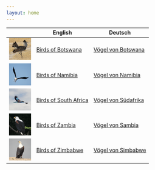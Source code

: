```yaml
---
layout: home
---
```


|         | English  | Deutsch    |
| ------- | -------- | --------- |
| ![birds.botswana](apps/birds-botswana/icon.png) | [Birds of Botswana](apps/birds-botswana/en) | [Vögel von Botswana](apps/birds-botswana/de) |
| ![birds.namibia](apps/birds-namibia/icon.png) | [Birds of Namibia](apps/birds-namibia/en) | [Vögel von Namibia](apps/birds-namibia/de) |
| ![birds.southafrica](apps/birds-southafrica/icon.png) | [Birds of South Africa](apps/birds-southafrica/en) | [Vögel von Südafrika](apps/birds-southafrica/de) |
| ![birds.zambia](apps/birds-zambia/icon.png) | [Birds of Zambia](apps/birds-zambia/en) | [Vögel von Sambia](apps/birds-zambia/de) |
| ![birds.zimbabwe](apps/birds-zimbabwe/icon.png) | [Birds of Zimbabwe](apps/birds-zimbabwe/en) | [Vögel von Simbabwe](apps/birds-zimbabwe/de) |
